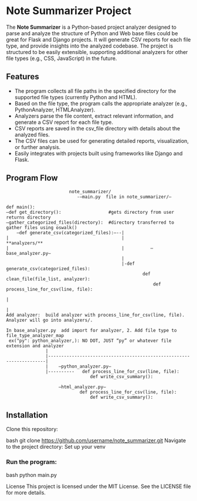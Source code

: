 # Note Summarizer Project

The **Note Summarizer** is a Python-based project analyzer designed to parse and analyze the structure of Python and Web base files could be great for Flask and Django projects. It will generate CSV reports for each file type, and provide insights into the analyzed codebase. The project is structured to be easily extensible, supporting additional analyzers for other file types (e.g., CSS, JavaScript) in the future.


## Features
- The program collects all file paths in the specified directory for the supported file types (currently Python and HTML).
- Based on the file type, the program calls the appropriate analyzer (e.g., PythonAnalyzer, HTMLAnalyzer).
- Analyzers parse the file content, extract relevant information, and generate a CSV report for each file type.
- CSV reports are saved in the csv_file directory with details about the analyzed files.
- The CSV files can be used for generating detailed reports, visualization, or further analysis.
- Easily integrates with projects built using frameworks like Django and Flask.



## Program Flow
```	
		                note_summarizer/
                           -—main.py  file in note_summarizer/—

def main():
—def get_directory():                  #gets directory from user returns directory
—gather_categorized_files(directory):  #directory transferred to gather files using oswalk()
    —def generate_csv(categorized_files):—--|	
|                                           |            **analyzers/**
|                                           |          —base_analyzer.py—
                                            |
                                            |-def generate_csv(categorized_files): 
	                                                def clean_file(file_list, analyzer):
	                                                    def process_line_for_csv(line, file):
                                                                                     |
                                                                                     |
Add analyzer:  build analyzer with process_line_for_csv(line, file). Analyzer will go into analyzers/.

In base_analyzer.py  add import for analyzer, 2. Add file type to file_type_analyzer_map
 ex("py": python_analyzer,): NO DOT, JUST “py” or whatever file extension and analyzer
               |
               |---------------------------------------------------------------------|
		       |	—python_analyzer.py—
               |----------   def process_line_for_csv(line, file):
                                def write_csv_summary():

                    —html_analyzer.py—
                            def process_line_for_csv(line, file):
                                def write_csv_summary():	

```
## Installation
Clone this repository:

bash
git clone https://github.com/username/note_summarizer.git
Navigate to the project directory:
Set up your venv


### Run the program:
bash
python main.py


License
This project is licensed under the MIT License. See the LICENSE file for more details.
